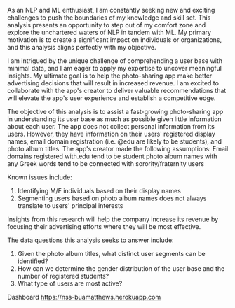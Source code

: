 As an NLP and ML enthusiast, I am constantly seeking new and exciting challenges to push the boundaries of my knowledge and skill set. This analysis presents an opportunity to step out of my comfort zone and explore the unchartered waters of NLP in tandem with ML. My primary motivation is to create a significant impact on individuals or organizations, and this analysis aligns perfectly with my objective.

I am intrigued by the unique challenge of comprehending a user base with minimal data, and I am eager to apply my expertise to uncover meaningful insights. My ultimate goal is to help the photo-sharing app make better advertising decisions that will result in increased revenue. I am excited to collaborate with the app's creator to deliver valuable recommendations that will elevate the app's user experience and establish a competitive edge.

The objective of this analysis is to assist a fast-growing photo-sharing app in understanding its user base as much as possible given little information about each user. The app does not collect personal information from its users. However, they have information on their users' registered display names, email domain registration (i.e. @edu are likely to be students), and photo album titles. The app's creator made the following assumptions: 
Email domains registered with.edu tend to be student 
photo album names with any Greek words tend to be connected with sorority/fraternity users


Known issues include: 
1. Identifying M/F individuals based on their display names 
2. Segmenting users based on photo album names does not always translate to users' principal interests


Insights from this research will help the company increase its revenue by focusing their advertising efforts where they will be most effective.

The data questions this analysis seeks to answer include:
1. Given the photo album titles, what distinct user segments can be identified? 
2. How can we determine the gender distribution of the user base and the number of registered students?
3. What type of users are most active?

Dashboard https://nss-buamatthews.herokuapp.com
